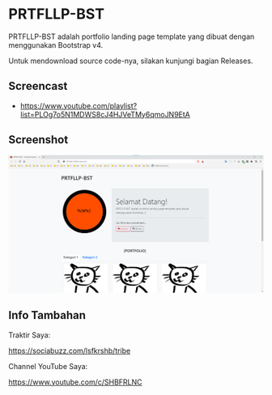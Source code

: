 # PRTFLLP-BST

PRTFLLP-BST adalah portfolio landing page template yang dibuat dengan menggunakan Bootstrap v4.

Untuk mendownload source code-nya, silakan kunjungi bagian Releases.

## Screencast

- https://www.youtube.com/playlist?list=PLOg7o5N1MDWS8cJ4HJVeTMy6qmoJN9EtA

## Screenshot

![ScreenShot](assets/PRTFLLP-BST.png?raw=true)

## Info Tambahan

Traktir Saya:

https://sociabuzz.com/lsfkrshb/tribe

Channel YouTube Saya:

https://www.youtube.com/c/SHBFRLNC
